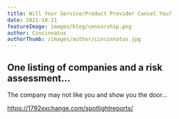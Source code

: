 ```yaml
---
title: Will Your Service/Product Provider Cancel You?
date: 2021-10-21
featureImage: images/blog/censorship.png
author: Cincinnatus
authorThumb: /images/author/cincinnatus.jpg
---
```


## One listing of companies and a risk assessment...

The company may not like you and show you the door...

https://1792exchange.com/spotlightreports/
